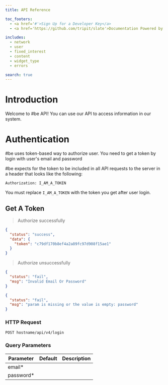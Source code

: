 ```yaml
---
title: API Reference

toc_footers:
  - <a href='#'>Sign Up for a Developer Key</a>
  - <a href='https://github.com/tripit/slate'>Documentation Powered by Slate</a>

includes:
  - network
  - user
  - fixed_interest
  - content
  - widget_type      
  - errors

search: true
---
```


# Introduction

Welcome to #be API! You can use our API to access information in our system.

# Authentication

\#be uses token-based way to authorize user. You need to get a token by login with user's email and password

\#be expects for the token to be included in all API requests to the server in a header that looks like the following:

`Authorization: I_AM_A_TOKEN`

<aside class="notice">
You must replace <code>I_AM_A_TOKEN</code> with the token you get after user login.
</aside>


## Get A Token
> Authorize successfully

```json
{
  "status": "success",
  "data": {
    "token": "c79df170b8ef4a2a89fc97d908f15ae1"
  }
}
```

> Authorize unsuccessfully

```json
{
  "status": "fail",
  "msg": "Invalid Email Or Password"
}
```

```json
{
  "status": "fail",
  "msg": "param is missing or the value is empty: password"
}
```

### HTTP Request

`POST hostname/api/v4/login`

### Query Parameters

Parameter | Default | Description
--------- | ------- | -----------
email* |  |
password*|  |
